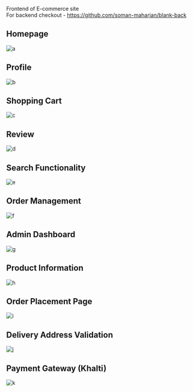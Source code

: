 Frontend of E-commerce site \
For backend checkout - https://github.com/soman-maharjan/blank-back

## Homepage
![a](https://user-images.githubusercontent.com/20018470/169293360-330c113b-e5a8-44d4-ac0e-018caca13b83.png)

## Profile
![b](https://user-images.githubusercontent.com/20018470/169293372-3a974e3d-6f26-4c91-8bd9-73c27dcefde7.png)

## Shopping Cart
![c](https://user-images.githubusercontent.com/20018470/169293374-31d81ffc-cb6a-4553-86c3-419116da77d7.png)

## Review
![d](https://user-images.githubusercontent.com/20018470/169293377-ea397e3b-ac62-48c1-86e2-5ed5154a885c.png)

## Search Functionality
![e](https://user-images.githubusercontent.com/20018470/169293379-4097dd82-572c-40c3-bd7f-1e35c6db14be.png)

## Order Management
![f](https://user-images.githubusercontent.com/20018470/169293383-13d21a0e-f393-420f-9522-2d49cec4ee51.png)

## Admin Dashboard
![g](https://user-images.githubusercontent.com/20018470/169293386-e50d478d-cf74-44bb-b783-e857669485cd.png)

## Product Information
![h](https://user-images.githubusercontent.com/20018470/169293388-10a1e2cc-f5ce-416f-9b24-0edfd0f88ebb.png)

## Order Placement Page
![i](https://user-images.githubusercontent.com/20018470/169293393-20111bc1-f7a8-4adc-8458-a33a0479af9b.png)

## Delivery Address Validation
![j](https://user-images.githubusercontent.com/20018470/169293397-747abd52-bb63-4d19-a5ec-3759405e1fe4.png)

## Payment Gateway (Khalti)
![k](https://user-images.githubusercontent.com/20018470/169293400-db39e1b6-9e52-469d-af74-c297dffa53f1.png)
